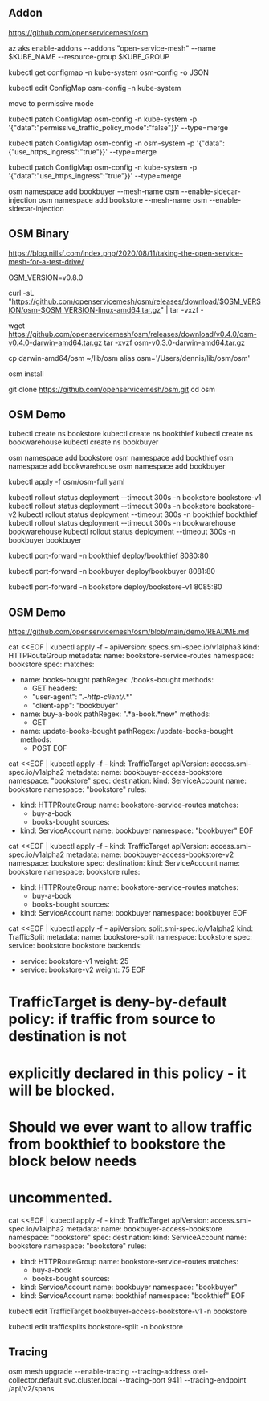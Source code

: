 ## Addon
https://github.com/openservicemesh/osm


az aks enable-addons --addons "open-service-mesh" --name $KUBE_NAME --resource-group $KUBE_GROUP 

kubectl get configmap -n kube-system osm-config -o JSON

kubectl edit ConfigMap osm-config -n kube-system

move to permissive mode


kubectl patch ConfigMap osm-config -n kube-system -p '{"data":"permissive_traffic_policy_mode":"false"}}' --type=merge  

kubectl patch ConfigMap osm-config -n osm-system -p '{"data":{"use_https_ingress":"true"}}' --type=merge


kubectl patch ConfigMap osm-config -n kube-system -p '{"data":"use_https_ingress":"true"}}' --type=merge  


osm namespace add bookbuyer --mesh-name osm --enable-sidecar-injection 
osm namespace add bookstore --mesh-name osm --enable-sidecar-injection 

## OSM Binary

https://blog.nillsf.com/index.php/2020/08/11/taking-the-open-service-mesh-for-a-test-drive/

OSM_VERSION=v0.8.0

curl -sL "https://github.com/openservicemesh/osm/releases/download/$OSM_VERSION/osm-$OSM_VERSION-linux-amd64.tar.gz" | tar -vxzf -

wget https://github.com/openservicemesh/osm/releases/download/v0.4.0/osm-v0.4.0-darwin-amd64.tar.gz
tar -xvzf osm-v0.3.0-darwin-amd64.tar.gz

cp darwin-amd64/osm ~/lib/osm 
alias osm='/Users/dennis/lib/osm/osm' 


osm install


git clone https://github.com/openservicemesh/osm.git
cd osm

## OSM Demo

kubectl create ns bookstore
kubectl create ns bookthief 
kubectl create ns bookwarehouse 
kubectl create ns bookbuyer

osm namespace add bookstore
osm namespace add bookthief
osm namespace add bookwarehouse
osm namespace add bookbuyer


kubectl apply -f osm/osm-full.yaml

kubectl rollout status deployment --timeout 300s -n bookstore bookstore-v1
kubectl rollout status deployment --timeout 300s -n bookstore bookstore-v2
kubectl rollout status deployment --timeout 300s -n bookthief bookthief
kubectl rollout status deployment --timeout 300s -n bookwarehouse bookwarehouse
kubectl rollout status deployment --timeout 300s -n bookbuyer bookbuyer

kubectl port-forward -n bookthief deploy/bookthief 8080:80

kubectl port-forward -n bookbuyer deploy/bookbuyer 8081:80

kubectl port-forward -n bookstore deploy/bookstore-v1 8085:80

## OSM Demo

https://github.com/openservicemesh/osm/blob/main/demo/README.md

cat <<EOF | kubectl apply -f -
apiVersion: specs.smi-spec.io/v1alpha3 
kind: HTTPRouteGroup 
metadata: 
  name: bookstore-service-routes 
  namespace: bookstore 
spec: 
  matches: 
  - name: books-bought 
    pathRegex: /books-bought 
    methods: 
    - GET 
    headers: 
    - "user-agent": ".*-http-client/*.*" 
    - "client-app": "bookbuyer" 
  - name: buy-a-book 
    pathRegex: ".*a-book.*new" 
    methods: 
    - GET 
  - name: update-books-bought 
    pathRegex: /update-books-bought 
    methods: 
    - POST 
EOF


cat <<EOF | kubectl apply -f -
kind: TrafficTarget
apiVersion: access.smi-spec.io/v1alpha2
metadata:
  name: bookbuyer-access-bookstore
  namespace: "bookstore"
spec:
  destination:
    kind: ServiceAccount
    name: bookstore
    namespace: "bookstore"
  rules:
  - kind: HTTPRouteGroup
    name: bookstore-service-routes
    matches:
    - buy-a-book
    - books-bought
  sources:
  - kind: ServiceAccount
    name: bookbuyer
    namespace: "bookbuyer"
EOF

cat <<EOF | kubectl apply -f -
kind: TrafficTarget
apiVersion: access.smi-spec.io/v1alpha2
metadata:
  name: bookbuyer-access-bookstore-v2
  namespace: bookstore
spec:
  destination:
    kind: ServiceAccount
    name: bookstore
    namespace: bookstore
  rules:
  - kind: HTTPRouteGroup
    name: bookstore-service-routes
    matches:
    - buy-a-book
    - books-bought
  sources:
  - kind: ServiceAccount
    name: bookbuyer
    namespace: bookbuyer
EOF

cat <<EOF | kubectl apply -f -
apiVersion: split.smi-spec.io/v1alpha2 
kind: TrafficSplit 
metadata: 
  name: bookstore-split 
  namespace: bookstore 
spec: 
  service: bookstore.bookstore 
  backends: 
  - service: bookstore-v1 
    weight: 25 
  - service: bookstore-v2 
    weight: 75 
EOF

# TrafficTarget is deny-by-default policy: if traffic from source to destination is not
# explicitly declared in this policy - it will be blocked.
# Should we ever want to allow traffic from bookthief to bookstore the block below needs
# uncommented.

cat <<EOF | kubectl apply -f -
kind: TrafficTarget
apiVersion: access.smi-spec.io/v1alpha2
metadata:
  name: bookbuyer-access-bookstore
  namespace: "bookstore"
spec:
  destination:
    kind: ServiceAccount
    name: bookstore
    namespace: "bookstore"
  rules:
  - kind: HTTPRouteGroup
    name: bookstore-service-routes
    matches:
    - buy-a-book
    - books-bought
  sources:
  - kind: ServiceAccount
    name: bookbuyer
    namespace: "bookbuyer"
  - kind: ServiceAccount
    name: bookthief
    namespace: "bookthief"
EOF




kubectl edit TrafficTarget bookbuyer-access-bookstore-v1 -n bookstore

kubectl edit trafficsplits bookstore-split -n bookstore

## Tracing


osm mesh upgrade --enable-tracing --tracing-address  otel-collector.default.svc.cluster.local --tracing-port 9411 --tracing-endpoint /api/v2/spans

